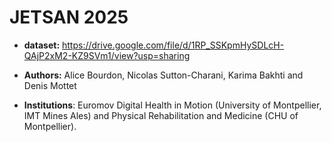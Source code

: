 # JETSAN 2025

- **dataset:** https://drive.google.com/file/d/1RP_SSKpmHySDLcH-QAjP2xM2-KZ9SVm1/view?usp=sharing

- **Authors:** Alice Bourdon, Nicolas Sutton-Charani, Karima Bakhti and Denis Mottet

- **Institutions**: Euromov Digital Health in Motion (University of Montpellier, IMT Mines Ales) and Physical Rehabilitation and Medicine (CHU of Montpellier).


